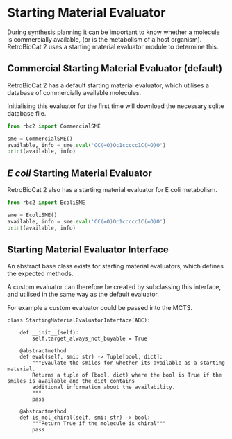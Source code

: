 # Starting Material Evaluator
During synthesis planning it can be important to know whether a molecule is commercially available,
(or is the metabolism of a host organism).  RetroBioCat 2 uses a starting material evaluator module to 
determine this.

## Commercial Starting Material Evaluator (default)
RetroBioCat 2 has a default starting material evaluator, which utilises a database of commercially available molecules.

Initialising this evaluator for the first time will download the necessary sqlite database file.

```python
from rbc2 import CommercialSME

sme = CommercialSME()
available, info = sme.eval('CC(=O)Oc1ccccc1C(=O)O')
print(available, info)
```

## _E coli_ Starting Material Evaluator
RetroBioCat 2 also has a starting material evaluator for E coli metabolism.

```python
from rbc2 import EcoliSME

sme = EcoliSME()
available, info = sme.eval('CC(=O)Oc1ccccc1C(=O)O')
print(available, info)
```



## Starting Material Evaluator Interface

An abstract base class exists for starting material evaluators, which defines the expected methods.

A custom evaluator can therefore be created by subclassing this interface, and utilised in the same way as the default evaluator.  

For example a custom evaluator could be passed into the MCTS.

```
class StartingMaterialEvaluatorInterface(ABC):

    def __init__(self):
        self.target_always_not_buyable = True

    @abstractmethod
    def eval(self, smi: str) -> Tuple[bool, dict]:
        """Evaulate the smiles for whether its available as a starting material.
        Returns a tuple of (bool, dict) where the bool is True if the smiles is available and the dict contains
        additional information about the availability.
        """
        pass

    @abstractmethod
    def is_mol_chiral(self, smi: str) -> bool:
        """Return True if the molecule is chiral"""
        pass
```
